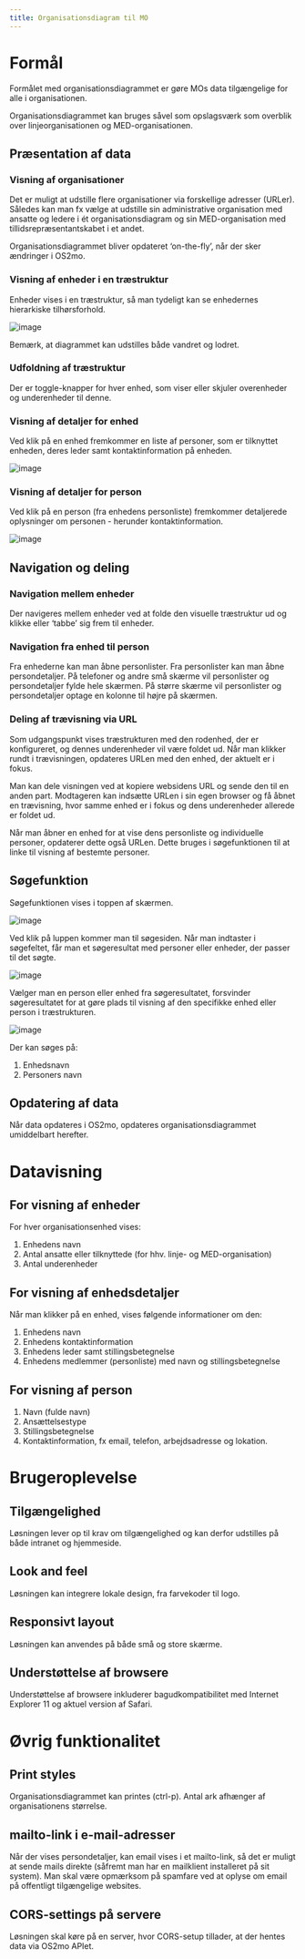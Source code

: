 ```yaml
---
title: Organisationsdiagram til MO
---
```


# Formål

Formålet med organisationsdiagrammet er gøre MOs data tilgængelige for alle i organisationen.

Organisationsdiagrammet kan bruges såvel som opslagsværk som overblik over linjeorganisationen og MED-organisationen.

## Præsentation af data
### Visning af organisationer
Det er muligt at udstille flere organisationer via forskellige adresser (URLer). Således kan man fx vælge at udstille sin administrative organisation med ansatte og ledere i ét organisationsdiagram og sin MED-organisation med tillidsrepræsentantskabet i et andet.

Organisationsdiagrammet bliver opdateret ‘on-the-fly’, når der sker ændringer i OS2mo.

### Visning af enheder i en træstruktur
Enheder vises i en træstruktur, så man tydeligt kan se enhedernes hierarkiske tilhørsforhold.

![image](../graphics/hierarchy.png)

Bemærk, at diagrammet kan udstilles både vandret og lodret.

### Udfoldning af træstruktur
Der er toggle-knapper for hver enhed, som viser eller skjuler overenheder og underenheder til denne.

### Visning af detaljer for enhed
Ved klik på en enhed fremkommer en liste af personer, som er tilknyttet enheden, deres leder samt kontaktinformation på enheden.

![image](../graphics/unitdetails.png)

### Visning af detaljer for person
Ved klik på en person (fra enhedens personliste) fremkommer detaljerede oplysninger om personen - herunder kontaktinformation.

![image](../graphics/employeedetails.png)

## Navigation og deling

### Navigation mellem enheder
Der navigeres mellem enheder ved at folde den visuelle træstruktur ud og klikke eller ‘tabbe’ sig frem til enheder.

### Navigation fra enhed til person
Fra enhederne kan man åbne personlister. Fra personlister kan man åbne persondetaljer.
På telefoner og andre små skærme vil personlister og persondetaljer fylde hele skærmen.
På større skærme vil personlister og persondetaljer optage en kolonne til højre på skærmen.

### Deling af trævisning via URL
Som udgangspunkt vises træstrukturen med den rodenhed, der er konfigureret, og dennes underenheder vil være foldet ud. Når man klikker rundt i trævisningen, opdateres URLen med den enhed, der aktuelt er i fokus.

Man kan dele visningen ved at kopiere websidens URL og sende den til en anden part. Modtageren kan indsætte URLen i sin egen browser og få åbnet en trævisning, hvor samme enhed er i fokus og dens underenheder allerede er foldet ud.

Når man åbner en enhed for at vise dens personliste og individuelle personer, opdaterer dette også URLen. Dette bruges i søgefunktionen til at linke til visning af bestemte personer.

## Søgefunktion
Søgefunktionen vises i toppen af skærmen.

![image](../graphics/searchfunctionalityorgchart.png)

Ved klik på luppen kommer man til søgesiden. Når man indtaster i søgefeltet, får man et søgeresultat med personer eller enheder, der passer til det søgte.

![image](../graphics/searchperson.png)

Vælger man en person eller enhed fra søgeresultatet, forsvinder søgeresultatet for at gøre plads til visning af den specifikke enhed eller person i træstrukturen.

![image](../graphics/searchmagnus.png)

Der kan søges på:

1. Enhedsnavn
2. Personers navn

## Opdatering af data
Når data opdateres i OS2mo, opdateres organisationsdiagrammet umiddelbart herefter.

# Datavisning
## For visning af enheder

For hver organisationsenhed vises:

1. Enhedens navn
2. Antal ansatte eller tilknyttede (for hhv. linje- og MED-organisation)
3. Antal underenheder

## For visning af enhedsdetaljer
Når man klikker på en enhed, vises følgende informationer om den:

1. Enhedens navn
2. Enhedens kontaktinformation
3. Enhedens leder samt stillingsbetegnelse
4. Enhedens medlemmer (personliste) med navn og stillingsbetegnelse

## For visning af person

1. Navn (fulde navn)
2. Ansættelsestype
3. Stillingsbetegnelse
4. Kontaktinformation, fx email, telefon, arbejdsadresse og lokation.

# Brugeroplevelse
## Tilgængelighed
Løsningen lever op til krav om tilgængelighed og kan derfor udstilles på både intranet og hjemmeside.

## Look and feel
Løsningen kan integrere lokale design, fra farvekoder til logo.

## Responsivt layout
Løsningen kan anvendes på både små og store skærme.

## Understøttelse af browsere
Understøttelse af browsere inkluderer bagudkompatibilitet med Internet Explorer 11 og aktuel version af Safari.

# Øvrig funktionalitet
## Print styles
Organisationsdiagrammet kan printes (ctrl-p). Antal ark afhænger af organisationens størrelse.

## mailto-link i e-mail-adresser
Når der vises persondetaljer, kan email vises i et mailto-link, så det er muligt at sende mails direkte (såfremt man har en mailklient installeret på sit system). Man skal være opmærksom på spamfare ved at oplyse om email på offentligt tilgængelige websites.
​
## CORS-settings på servere
Løsningen skal køre på en server, hvor CORS-setup tillader, at der hentes data via OS2mo APIet.
